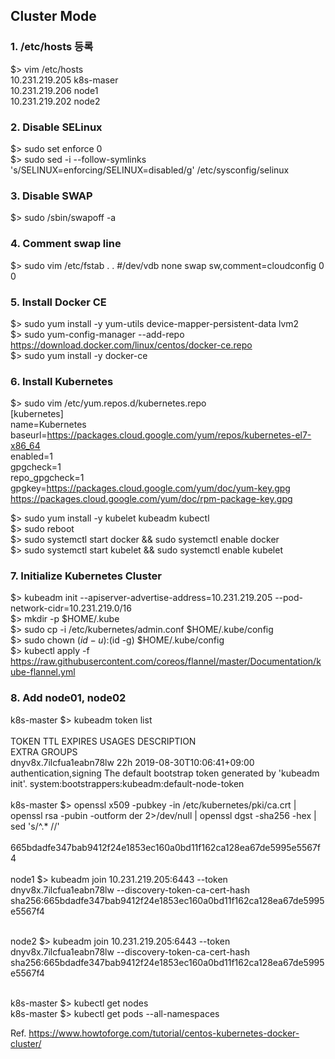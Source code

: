 ## Cluster Mode

### 1. /etc/hosts 등록
$> vim /etc/hosts  </br>
10.231.219.205	k8s-maser </br>
10.231.219.206	node1 </br>
10.231.219.202	node2 </br>

### 2. Disable SELinux
$> sudo set enforce 0 </br>
$> sudo sed -i --follow-symlinks 's/SELINUX=enforcing/SELINUX=disabled/g' /etc/sysconfig/selinux </br>

### 3. Disable SWAP
$> sudo /sbin/swapoff -a

### 4. Comment swap line
$> sudo vim /etc/fstab
.
.
#/dev/vdb       none    swap    sw,comment=cloudconfig  0       0

### 5. Install Docker CE
$> sudo yum install -y yum-utils device-mapper-persistent-data lvm2 </br>
$> sudo yum-config-manager --add-repo https://download.docker.com/linux/centos/docker-ce.repo </br>
$> sudo yum install -y docker-ce </br>

### 6. Install Kubernetes
$> sudo vim /etc/yum.repos.d/kubernetes.repo </br>
[kubernetes] </br>
name=Kubernetes </br>
baseurl=https://packages.cloud.google.com/yum/repos/kubernetes-el7-x86_64 </br>
enabled=1 </br>
gpgcheck=1 </br>
repo_gpgcheck=1 </br>
gpgkey=https://packages.cloud.google.com/yum/doc/yum-key.gpg </br>
        https://packages.cloud.google.com/yum/doc/rpm-package-key.gpg </br>

$> sudo yum install -y kubelet kubeadm kubectl </br>
$> sudo reboot </br>
$> sudo systemctl start docker && sudo systemctl enable docker </br>
$> sudo systemctl start kubelet && sudo systemctl enable kubelet </br>

### 7. Initialize Kubernetes Cluster
$> kubeadm init --apiserver-advertise-address=10.231.219.205 --pod-network-cidr=10.231.219.0/16 </br>
$> mkdir -p $HOME/.kube </br>
$> sudo cp -i /etc/kubernetes/admin.conf $HOME/.kube/config </br>
$> sudo chown $(id -u):$(id -g) $HOME/.kube/config </br>
$> kubectl apply -f https://raw.githubusercontent.com/coreos/flannel/master/Documentation/kube-flannel.yml </br>

### 8. Add node01, node02
k8s-master $> kubeadm token list </br> </br>
TOKEN                     TTL       EXPIRES                     USAGES                   DESCRIPTION         </br>                                        EXTRA GROUPS </br>
dnyv8x.7ilcfua1eabn78lw   22h       2019-08-30T10:06:41+09:00   authentication,signing   The default bootstrap token generated by 'kubeadm init'.   system:bootstrappers:kubeadm:default-node-token </br> </br>
k8s-master $> openssl x509 -pubkey -in /etc/kubernetes/pki/ca.crt | openssl rsa -pubin -outform der 2>/dev/null | openssl dgst -sha256 -hex | sed 's/^.* //' </br> </br>
665bdadfe347bab9412f24e1853ec160a0bd11f162ca128ea67de5995e5567f4 </br> </br>
node1 $> kubeadm join 10.231.219.205:6443 --token dnyv8x.7ilcfua1eabn78lw --discovery-token-ca-cert-hash sha256:665bdadfe347bab9412f24e1853ec160a0bd11f162ca128ea67de5995e5567f4 </br> </br>

node2 $> kubeadm join 10.231.219.205:6443 --token dnyv8x.7ilcfua1eabn78lw --discovery-token-ca-cert-hash sha256:665bdadfe347bab9412f24e1853ec160a0bd11f162ca128ea67de5995e5567f4 </br> </br>

k8s-master $> kubectl get nodes </br>
k8s-master $> kubectl get pods --all-namespaces </br>


Ref. https://www.howtoforge.com/tutorial/centos-kubernetes-docker-cluster/ </br>
